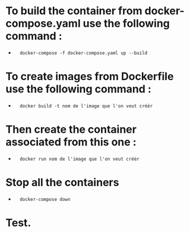 # To build the container from docker-compose.yaml use the following command :
-       docker-compose -f docker-compose.yaml up --build

# To create images from Dockerfile use the following command :
-       docker build -t nom de l'image que l'on veut créér

# Then create the container associated from this one : 
-       docker run nom de l'image que l'on veut créér

# Stop all the containers
-       docker-compose down
# Test.


